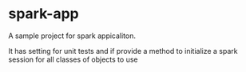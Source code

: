 # spark-app

A sample project for spark appicaliton.

It has setting for unit tests and if provide a method to initialize a spark session
for all classes of objects to use